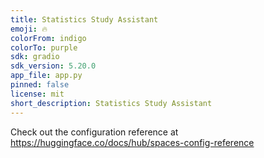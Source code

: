 ```yaml
---
title: Statistics Study Assistant
emoji: 🔥
colorFrom: indigo
colorTo: purple
sdk: gradio
sdk_version: 5.20.0
app_file: app.py
pinned: false
license: mit
short_description: Statistics Study Assistant
---
```


Check out the configuration reference at https://huggingface.co/docs/hub/spaces-config-reference
